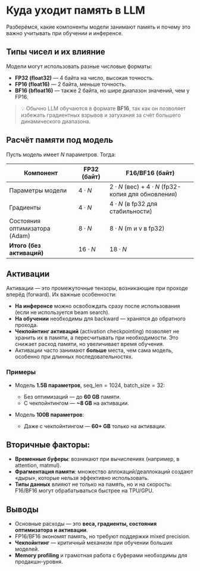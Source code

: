 # Куда уходит память в LLM

Разберёмся, какие компоненты модели занимают память и почему это важно учитывать при обучении и инференсе.

## Типы чисел и их влияние

Модели могут использовать разные числовые форматы:

* **FP32 (float32)** — 4 байта на число, высокая точность.
* **FP16 (float16)** — 2 байта, меньше точность.
* **BF16 (bfloat16)** — также 2 байта, но шире диапазон значений, чем у FP16.

> 💡 Обычно LLM обучаются в формате **BF16**, так как он позволяет избежать градиентных взрывов и затухания за счёт большего динамического диапазона.

## Расчёт памяти под модель

Пусть модель имеет $N$ параметров. Тогда:

| Компонент                     | FP32 (байт)   | F16/BF16 (байт)                                               |
| ----------------------------- | ------------- | ------------------------------------------------------------- |
| Параметры модели              | $4\cdot N$  | $2\cdot N$ (вес) + $4\cdot N$ (fp32-копия для обновления) |
| Градиенты                     | $4\cdot N$  | $4\cdot N$ (в fp32 для стабильности)                        |
| Состояния оптимизатора (Adam) | $8\cdot N$  | $8\cdot N$ (m и v в fp32)                                   |
| **Итого (без активаций)**     | $16\cdot N$ | $18\cdot N$                                                 |

## Активации

Активации — это промежуточные тензоры, возникающие при проходе вперёд (forward). Их важные особенности:

* **На инференсе** можно освобождать сразу после использования (если не используется beam search).
* **На обучении** необходимы для backward — хранятся до обратного прохода.
* **Чекпойнтинг активаций** (activation checkpointing) позволяет не хранить их в памяти, а пересчитывать при необходимости. Это снижает расход памяти, но увеличивает время обучения.
* Активации часто занимают **больше** места, чем сама модель, особенно при длинных последовательностях.

### Примеры

* Модель **1.5B параметров**, $\text{seq\_len} = 1024$, $\text{batch\_size} = 32$:

  * Без оптимизаций — до **60 GB** памяти.
  * С чекпойнтингом — **\~8 GB** на активации.

* Модель **100B параметров**:

  * Даже с чекпойнтингом — **60+ GB** только на активации.

## Вторичные факторы:

* **Временные буферы**: возникают при вычислениях (например, в attention, matmul).
* **Фрагментация памяти**: множество аллокаций/деаллокаций создают «дыры», которые нельзя эффективно использовать.
* **Типы данных** влияют не только на память, но и на скорость: F16/BF16 могут обрабатываться быстрее на TPU/GPU.

## Выводы

* Основные расходы — это **веса, градиенты, состояния оптимизатора и активации**.
* FP16/BF16 экономят память, но требуют поддержки mixed precision.
* **Чекпойнтинг** — критичный механизм при обучении больших моделей.
* **Memory profiling** и грамотная работа с буферами необходимы для продакшн-уровня.
